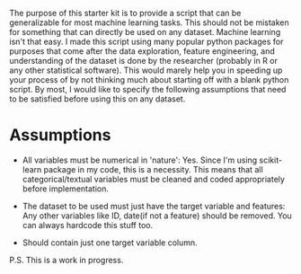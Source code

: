 The purpose of this starter kit is to provide a script that can be generalizable for most machine learning tasks. 
This should not be mistaken for something that can directly be used on any dataset. Machine learning isn't that easy. 
I made this script using many popular python packages for purposes that come after the data exploration,
feature engineering, and understanding of the dataset is done by the researcher (probably in R or any other statistical software).
This would marely help you in speeding up your process of by not thinking much about starting off with a blank 
python script. By most, I would like to specify the following assumptions that need to be satisfied before using this 
on any dataset.

Assumptions
===========
- All variables must be numerical in 'nature': Yes. Since I'm using scikit-learn package in my code, this is a 
necessity. This means that all categorical/textual variables must be cleaned and coded appropriately before 
implementation.

- The dataset to be used must just have the target variable and features: Any other variables like ID, date(if not a 
feature) should be removed. You can always hardcode this stuff too.

- Should contain just one target variable column. 

P.S. This is a work in progress.



